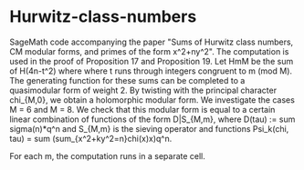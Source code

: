 # Hurwitz-class-numbers
SageMath code accompanying the paper "Sums of Hurwitz class numbers, CM modular forms, and primes of the form x^2+ny^2".
The computation is used in the proof of Proposition 17 and Proposition 19.
Let HmM be the sum of H(4n-t^2) where where t runs through integers congruent to m (mod M).
The generating function for these sums can be completed to a quasimodular form of weight 2.
By twisting with the principal character chi_{M,0}, we obtain a holomorphic modular form.
We investigate the cases M = 6 and M = 8.
We check that this modular form is equal to a certain linear combination of functions
of the form D|S_{M,m}, where D(tau) := sum sigma(n)*q^n and S_{M,m} is the sieving operator
and functions Psi_k(chi, tau) = sum (sum_{x^2+ky^2=n}chi(x)x)q^n.

For each m, the computation runs in a separate cell.
